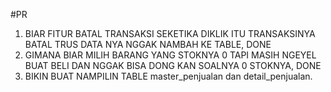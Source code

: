 #PR

1. BIAR FITUR BATAL TRANSAKSI SEKETIKA DIKLIK ITU TRANSAKSINYA BATAL TRUS DATA NYA NGGAK NAMBAH KE TABLE, DONE
2. GIMANA BIAR MILIH BARANG YANG STOKNYA 0 TAPI MASIH NGEYEL BUAT BELI DAN NGGAK BISA DONG KAN SOALNYA 0 STOKNYA, DONE
3. BIKIN BUAT NAMPILIN TABLE master_penjualan dan detail_penjualan. 